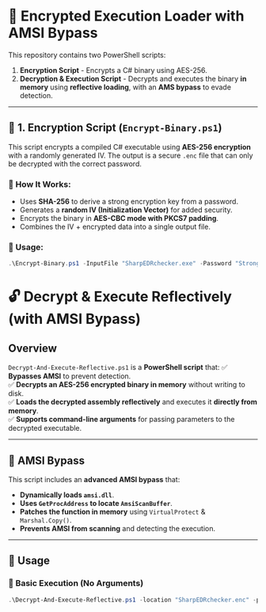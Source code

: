 # 🔐 Encrypted Execution Loader with AMSI Bypass

This repository contains two PowerShell scripts:
1. **Encryption Script** - Encrypts a C# binary using AES-256.
2. **Decryption & Execution Script** - Decrypts and executes the binary **in memory** using **reflective loading**, with an **AMS bypass** to evade detection.

---

## 📌 1. Encryption Script (`Encrypt-Binary.ps1`)

This script encrypts a compiled C# executable using **AES-256 encryption** with a randomly generated IV. The output is a secure `.enc` file that can only be decrypted with the correct password.

### 🔹 How It Works:
- Uses **SHA-256** to derive a strong encryption key from a password.
- Generates a **random IV (Initialization Vector)** for added security.
- Encrypts the binary in **AES-CBC mode with PKCS7 padding**.
- Combines the IV + encrypted data into a single output file.

### 🔹 Usage:
```powershell
.\Encrypt-Binary.ps1 -InputFile "SharpEDRchecker.exe" -Password "StrongPassword123" -OutputFile "SharpEDRchecker.enc"
```

# 🔓 Decrypt & Execute Reflectively (with AMSI Bypass)

## **Overview**
`Decrypt-And-Execute-Reflective.ps1` is a **PowerShell script** that:
✅ **Bypasses AMSI** to prevent detection.  
✅ **Decrypts an AES-256 encrypted binary in memory** without writing to disk.  
✅ **Loads the decrypted assembly reflectively** and executes it **directly from memory**.  
✅ **Supports command-line arguments** for passing parameters to the decrypted executable.

---

## **📌 AMSI Bypass**
This script includes an **advanced AMSI bypass** that:
- **Dynamically loads `amsi.dll`**.
- **Uses `GetProcAddress` to locate `AmsiScanBuffer`**.
- **Patches the function in memory** using `VirtualProtect` & `Marshal.Copy()`.
- **Prevents AMSI from scanning** and detecting the execution.

---

## **🚀 Usage**
### **🔹 Basic Execution (No Arguments)**
```powershell
.\Decrypt-And-Execute-Reflective.ps1 -location "SharpEDRchecker.enc" -password "StrongPassword123"
